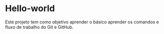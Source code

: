 # Hello-world
Este projeto tem como objetivo aprender o básico aprender os comandos e fluxo de trabalho do Git e GitHub.
